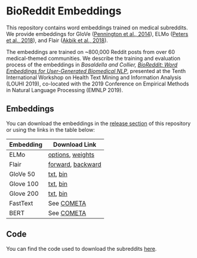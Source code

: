 # BioReddit Embeddings

This repository contains word embeddings trained on medical subreddits. 
We provide embeddings for GloVe ([Pennington et al., 2014](https://nlp.stanford.edu/pubs/glove.pdf)), 
ELMo ([Peters et al., 2018](https://arxiv.org/abs/1802.05365)),
and Flair ([Akbik et al., 2018](https://www.aclweb.org/anthology/C18-1139/)).

The embeddings are trained on ~800,000 Reddit posts from over 60 medical-themed communities. 
We describe the training and evaluation process of the embeddings in *Basaldella and Collier, 
[BioReddit: Word Embeddings for User-Generated Biomedical NLP](https://www.aclweb.org/anthology/D19-6205.pdf)*, 
presented at the Tenth International Workshop on Health Text Mining and Information Analysis (LOUHI 2019), 
co-located with the 2019 Conference on Empirical Methods in Natural Language Processing (EMNLP 2019).

## Embeddings

You can download the embeddings in the [release section](https://github.com/basaldella/bioreddit/releases/tag/v1.0) of this repository or using the links in the table below:

| Embedding | Download Link                                                                                                                                                                                 |
|-----------|----------------|
| ELMo      | [options](https://github.com/basaldella/bioreddit/releases/download/v1.0/bioreddit.elmo.json), [weights](https://github.com/basaldella/bioreddit/releases/download/v1.0/bioreddit.elmo.hdf5)                                                                                                                                                                                               |
| Flair     | [forward](https://github.com/basaldella/bioreddit/releases/download/v1.0/bioreddit.flair.forward.pt),   [backward](https://github.com/basaldella/bioreddit/releases/download/v1.0/bioreddit.flair.backward.pt)                                                                                                                                                                                                |
| GloVe 50  | [txt](https://github.com/basaldella/bioreddit/releases/download/v1.0/bioreddit.glove.50.txt),   [bin](https://github.com/basaldella/bioreddit/releases/download/v1.0/bioreddit.glove.50.bin)                                                                                                                                                                                            |
| Glove 100 | [txt](https://github.com/basaldella/bioreddit/releases/download/v1.0/bioreddit.glove.100.txt),   [bin](https://github.com/basaldella/bioreddit/releases/download/v1.0/bioreddit.glove.100.bin)                                                                                                                                                                                           |
| Glove 200 |  [txt](https://github.com/basaldella/bioreddit/releases/download/v1.0/bioreddit.glove.200.txt),   [bin](https://github.com/basaldella/bioreddit/releases/download/v1.0/bioreddit.glove.200.bin) |
| FastText   |  See [COMETA](https://github.com/cambridgeltl/cometa) |
| BERT       |  See [COMETA](https://github.com/cambridgeltl/cometa) |


## Code 

You can find the code used to download the subreddits [here](https://github.com/basaldella/reddit-scraper).
